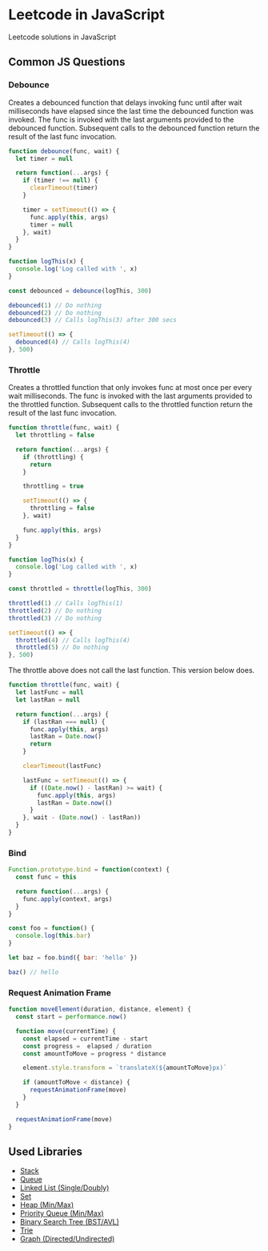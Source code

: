 # Leetcode in JavaScript

Leetcode solutions in JavaScript

## Common JS Questions
### Debounce

Creates a debounced function that delays invoking func until after wait milliseconds have elapsed since the last time the debounced function was invoked. The func is invoked with the last arguments provided to the debounced function. Subsequent calls to the debounced function return the result of the last func invocation.

```js
function debounce(func, wait) {
  let timer = null

  return function(...args) {
    if (timer !== null) {
      clearTimeout(timer)
    }

    timer = setTimeout(() => {
      func.apply(this, args)
      timer = null
    }, wait)
  }
}

function logThis(x) {
  console.log('Log called with ', x)
}

const debounced = debounce(logThis, 300)

debounced(1) // Do nothing
debounced(2) // Do nothing
debounced(3) // Calls logThis(3) after 300 secs

setTimeout(() => {
  debounced(4) // Calls logThis(4)
}, 500) 

```

### Throttle

Creates a throttled function that only invokes func at most once per every wait milliseconds. The func is invoked with the last arguments provided to the throttled function. Subsequent calls to the throttled function return the result of the last func invocation.

```js
function throttle(func, wait) {
  let throttling = false

  return function(...args) {
    if (throttling) {
      return
    }

    throttling = true

    setTimeout(() => {
      throttling = false
    }, wait)

    func.apply(this, args)
  }
}

function logThis(x) {
  console.log('Log called with ', x)
}

const throttled = throttle(logThis, 300)

throttled(1) // Calls logThis(1)
throttled(2) // Do nothing
throttled(3) // Do nothing

setTimeout(() => {
  throttled(4) // Calls logThis(4)
  throttled(5) // Do nothing
}, 500)
```

The throttle above does not call the last function. This version below does.

```js
function throttle(func, wait) {
  let lastFunc = null
  let lastRan = null

  return function(...args) {
    if (lastRan === null) {
      func.apply(this, args)
      lastRan = Date.now()
      return
    }

    clearTimeout(lastFunc)

    lastFunc = setTimeout(() => {
      if ((Date.now() - lastRan) >= wait) {
        func.apply(this, args)
        lastRan = Date.now(()
      }
    }, wait - (Date.now() - lastRan))
  }
}
```

### Bind

```js
Function.prototype.bind = function(context) {
  const func = this

  return function(...args) {
    func.apply(context, args)
  }
}

const foo = function() {
  console.log(this.bar)
}

let baz = foo.bind({ bar: 'hello' })

baz() // hello
```

### Request Animation Frame

```js
function moveElement(duration, distance, element) {
  const start = performance.now()

  function move(currentTime) {
    const elapsed = currentTime - start
    const progress =  elapsed / duration
    const amountToMove = progress * distance

    element.style.transform = `translateX(${amountToMove}px)`

    if (amountToMove < distance) {
      requestAnimationFrame(move)
    }
  }

  requestAnimationFrame(move)
}
```

## Used Libraries

* [Stack](https://github.com/datastructures-js/stack#datastructures-jsstack)
* [Queue](https://github.com/datastructures-js/queue#datastructures-jsqueue)
* [Linked List (Single/Doubly)](https://github.com/datastructures-js/linked-list#datastrucures-jslinked-list)
* [Set](https://github.com/datastructures-js/set#datastructures-jssett)
* [Heap (Min/Max)](https://github.com/datastructures-js/heap#datastructures-jsheap)
* [Priority Queue (Min/Max)](https://github.com/datastructures-js/priority-queue#datastructures-jspriority-queue)
* [Binary Search Tree (BST/AVL)](https://github.com/datastructures-js/binary-search-tree#datastructures-jsbinary-search-tree)
* [Trie](https://github.com/datastructures-js/trie#datastructures-jstrie)
* [Graph (Directed/Undirected)](https://github.com/datastructures-js/graph#datastructures-jsgraph)

